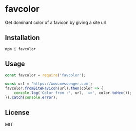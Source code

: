 # favcolor

Get dominant color of a favicon by giving a site url.

##  Installation
    npm i favcolor

## Usage
```js
const favcolor = require('favcolor');

const url = 'https://www.messenger.com';
favcolor.fromSiteFavicon(url).then(color => {
    console.log('Color from :', url, '=>', color.toHex());
}).catch(console.error);
```

## License
MIT

